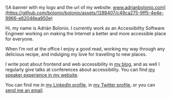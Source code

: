 ![A banner with my logo and the url of my website: www.adrianbolonio.com](https://github.com/bolonio/bolonio/assets/1288407/c49ca275-9ff5-4e4e-9966-e62046ea950e)


Hi, my name is Adrián Bolonio. I currently work as an Accessibility Software Engineer working on making the Internet a better and more accessible place for everyone.

When I’m not at the office I enjoy a good read, working my way through any delicious recipe, and indulging my love for travelling to new places.

I write post about frontend and web accessibility in [my blog](http://adrianbolonio.com/en/blog), and as well I regularly give talks at conferences about accessibility. You can find [my speaker experience in my website](http://adrianbolonio.com/en/talks).

You can find me in [my LinkedIn profile](https://linkedin.com/in/adrianbolonio), in [my Twitter profile](https://twitter.com/bolonio), or you can [send me an email](mailto:adrian.bolonio@gmail.com).
